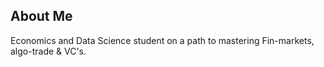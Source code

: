 ## About Me
Economics and Data Science student on a path to mastering Fin-markets, algo-trade & VC's.
